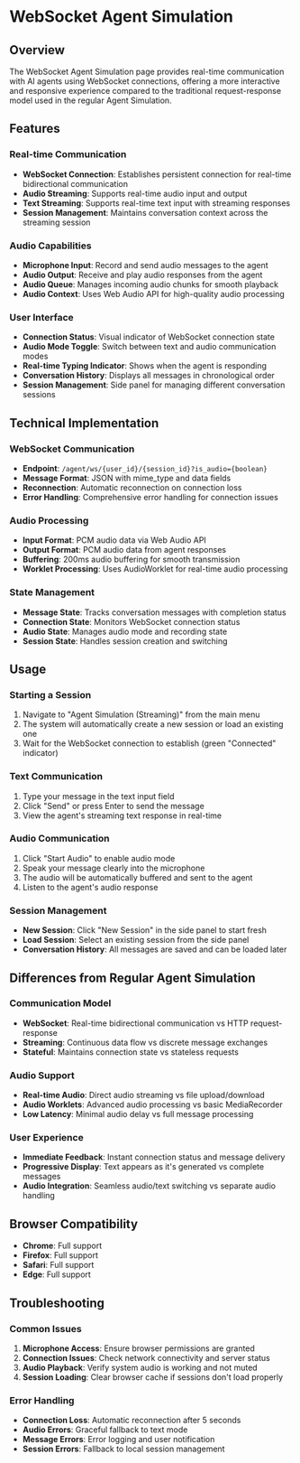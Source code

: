 # WebSocket Agent Simulation

## Overview

The WebSocket Agent Simulation page provides real-time communication with AI agents using WebSocket connections, offering a more interactive and responsive experience compared to the traditional request-response model used in the regular Agent Simulation.

## Features

### Real-time Communication
- **WebSocket Connection**: Establishes persistent connection for real-time bidirectional communication
- **Audio Streaming**: Supports real-time audio input and output
- **Text Streaming**: Supports real-time text input with streaming responses
- **Session Management**: Maintains conversation context across the streaming session

### Audio Capabilities
- **Microphone Input**: Record and send audio messages to the agent
- **Audio Output**: Receive and play audio responses from the agent
- **Audio Queue**: Manages incoming audio chunks for smooth playback
- **Audio Context**: Uses Web Audio API for high-quality audio processing

### User Interface
- **Connection Status**: Visual indicator of WebSocket connection state
- **Audio Mode Toggle**: Switch between text and audio communication modes
- **Real-time Typing Indicator**: Shows when the agent is responding
- **Conversation History**: Displays all messages in chronological order
- **Session Management**: Side panel for managing different conversation sessions

## Technical Implementation

### WebSocket Communication
- **Endpoint**: `/agent/ws/{user_id}/{session_id}?is_audio={boolean}`
- **Message Format**: JSON with mime_type and data fields
- **Reconnection**: Automatic reconnection on connection loss
- **Error Handling**: Comprehensive error handling for connection issues

### Audio Processing
- **Input Format**: PCM audio data via Web Audio API
- **Output Format**: PCM audio data from agent responses
- **Buffering**: 200ms audio buffering for smooth transmission
- **Worklet Processing**: Uses AudioWorklet for real-time audio processing

### State Management
- **Message State**: Tracks conversation messages with completion status
- **Connection State**: Monitors WebSocket connection status
- **Audio State**: Manages audio mode and recording state
- **Session State**: Handles session creation and switching

## Usage

### Starting a Session
1. Navigate to "Agent Simulation (Streaming)" from the main menu
2. The system will automatically create a new session or load an existing one
3. Wait for the WebSocket connection to establish (green "Connected" indicator)

### Text Communication
1. Type your message in the text input field
2. Click "Send" or press Enter to send the message
3. View the agent's streaming text response in real-time

### Audio Communication
1. Click "Start Audio" to enable audio mode
2. Speak your message clearly into the microphone
3. The audio will be automatically buffered and sent to the agent
4. Listen to the agent's audio response

### Session Management
- **New Session**: Click "New Session" in the side panel to start fresh
- **Load Session**: Select an existing session from the side panel
- **Conversation History**: All messages are saved and can be loaded later

## Differences from Regular Agent Simulation

### Communication Model
- **WebSocket**: Real-time bidirectional communication vs HTTP request-response
- **Streaming**: Continuous data flow vs discrete message exchanges
- **Stateful**: Maintains connection state vs stateless requests

### Audio Support
- **Real-time Audio**: Direct audio streaming vs file upload/download
- **Audio Worklets**: Advanced audio processing vs basic MediaRecorder
- **Low Latency**: Minimal audio delay vs full message processing

### User Experience
- **Immediate Feedback**: Instant connection status and message delivery
- **Progressive Display**: Text appears as it's generated vs complete messages
- **Audio Integration**: Seamless audio/text switching vs separate audio handling

## Browser Compatibility
- **Chrome**: Full support
- **Firefox**: Full support  
- **Safari**: Full support
- **Edge**: Full support

## Troubleshooting

### Common Issues
1. **Microphone Access**: Ensure browser permissions are granted
2. **Connection Issues**: Check network connectivity and server status
3. **Audio Playback**: Verify system audio is working and not muted
4. **Session Loading**: Clear browser cache if sessions don't load properly

### Error Handling
- **Connection Loss**: Automatic reconnection after 5 seconds
- **Audio Errors**: Graceful fallback to text mode
- **Message Errors**: Error logging and user notification
- **Session Errors**: Fallback to local session management 